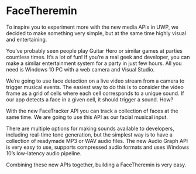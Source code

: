 # FaceTheremin
To inspire you to experiment more with the new media APIs in UWP, we decided to make something very simple, but at the same time highly visual and entertaining. 

You’ve probably seen people play Guitar Hero or similar games at parties countless times. It’s a lot of fun! If you’re a real geek and developer, you can make a similar entertainment system for a party in just few hours. All you need is Windows 10 PC with a web camera and Visual Studio.

We’re going to use face detection on a live video stream from a camera to trigger musical events. The easiest way to do this is to consider the video frame as a grid of cells where each cell corresponds to a unique sound. If our app detects a face in a given cell, it should trigger a sound. How?

With the new FaceTracker API you can track a collection of faces at the same time. We are going to use this API as our facial musical input. 

There are multiple options for making sounds available to developers, including real-time tone generation, but the simplest way is to have a collection of readymade MP3 or WAV audio files. The new Audio Graph API is very easy to use, supports compressed audio formats and uses Windows 10’s low-latency audio pipeline.

Combining these new APIs together, building a FaceTheremin is very easy.

